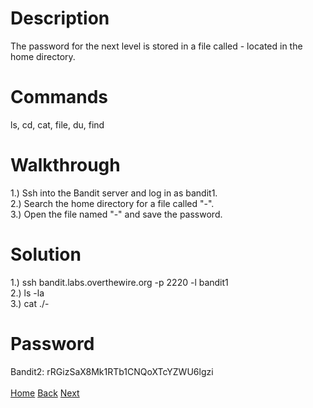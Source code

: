 # Description
The password for the next level is stored in a file called - located in the home directory.
# Commands
ls, cd, cat, file, du, find
# Walkthrough
1.) Ssh into the Bandit server and log in as bandit1. <br />
2.) Search the home directory for a file called "-". <br />
3.) Open the file named "-" and save the password.
# Solution
1.) ssh bandit.labs.overthewire.org -p 2220 -l bandit1 <br />
2.) ls -la <br />
3.) cat ./-
# Password
Bandit2: rRGizSaX8Mk1RTb1CNQoXTcYZWU6lgzi <br /> <br />
[Home](https://github.com/Spagoooti/OverTheWire-Bandit/blob/main/README.md) [Back](https://github.com/Spagoooti/OverTheWire-Bandit/blob/main/Bandit%200%20-%3E%201.md) [Next](https://github.com/Spagoooti/OverTheWire-Bandit/blob/main/Bandit%202%20-%3E%203.md)

